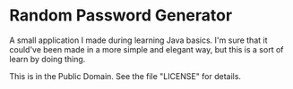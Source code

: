 # Random Password Generator
A small application I made during learning Java basics. I'm sure that it could've been made in a more simple and elegant way, but this is a sort of learn by doing thing.

This is in the Public Domain. See the file "LICENSE" for details.
